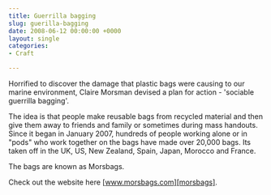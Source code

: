```yaml
---
title: Guerrilla bagging
slug: guerilla-bagging
date: 2008-06-12 00:00:00 +0000
layout: single
categories: 
- Craft

---
```

Horrified to discover the damage that plastic bags were causing to our marine environment, Claire Morsman devised a plan for action - 'sociable guerrilla bagging'.
  
The idea is that people make reusable bags from recycled material and then give them away to friends and family or sometimes during mass handouts.  
Since it began in January 2007, hundreds of people working alone or in "pods" who work together on the bags have made over 20,000 bags. Its taken off in the UK, US, New Zealand, Spain, Japan, Morocco and France.
  
The bags are known as Morsbags.  
  
Check out the website here [www.morsbags.com][morsbags].

[morsbags]: http://www.morsbags.com/
